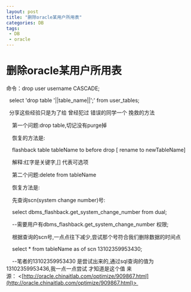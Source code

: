 ```yaml
---
layout: post
title: "删除oracle某用户所用表"
categories: DB
tags: 
 - DB
 - oracle
--- 
```


# 删除oracle某用户所用表

命令：drop user username CASCADE;

 
select 'drop table '||table_name||';' from user_tables;

 
分享这些经验只是为了给 曾经犯过 错误的同学一个 挽救的方法

    第一个问题:drop table,切记没有purge掉

    恢复的方法是:

    flashback table tableName to before drop [ rename to newTableName]

    解释:红字是关键字,[] 代表可选项

    第二个问题:delete from tableName

    恢复方法是:

    先查询scn(system change number)号:

    select dbms_flashback.get_system_change_number from dual;

    --需要用户有dbms_flashback.get_system_change_number 权限;

    根据查询的scn号,一点点往下减少,尝试那个号符合我们删除数据的时间点

    select * from tableName as of scn 13102359953430;

    --笔者的13102359953430 是尝试出来的,通过sql查询的值为13102359953436,我一点一点尝试 才知道是这个值
来源： <[http://oracle.chinaitlab.com/optimize/909867.html](http://oracle.chinaitlab.com/optimize/909867.html)> 

 
